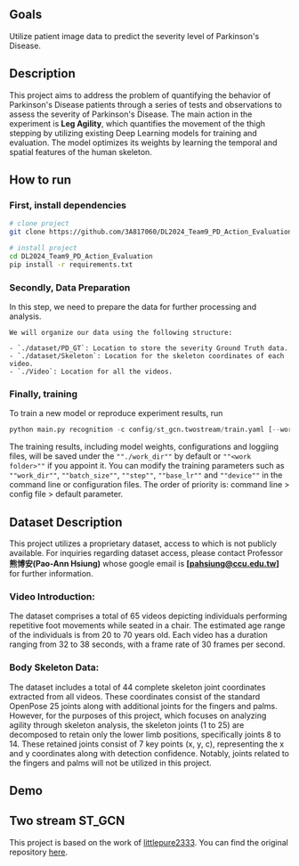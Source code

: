 ## Goals  
Utilize patient image data to predict the severity level of Parkinson's Disease.   

## Description   
This project aims to address the problem of quantifying the behavior of Parkinson's Disease patients through a series of tests and observations to assess the severity of Parkinson's Disease. The main action in the experiment is **Leg Agility**, which quantifies the movement of the thigh stepping by utilizing existing Deep Learning models for training and evaluation. The model optimizes its weights by learning the temporal and spatial features of the human skeleton.

## How to run   
### First, install dependencies   
```bash
# clone project   
git clone https://github.com/3A817060/DL2024_Team9_PD_Action_Evaluation.git

# install project
cd DL2024_Team9_PD_Action_Evaluation
pip install -r requirements.txt
 ```
### Secondly, Data Preparation   
In this step, we need to prepare the data for further processing and analysis.
```
We will organize our data using the following structure:

- `./dataset/PD_GT`: Location to store the severity Ground Truth data.
- `./dataset/Skeleton`: Location for the skeleton coordinates of each video.
- `./Video`: Location for all the videos.
 ```   
 ### Finally, training   
 To train a new model or reproduce experiment results, run 
 ```python
python main.py recognition -c config/st_gcn.twostream/train.yaml [--work_dir <work folder>]
```
The training results, including model weights, configurations and loggiing files, will be saved under the `""./work_dir""` by default or `""<work folder>""` if you appoint it.
You can modify the training parameters such as `""work_dir""`, `""batch_size""`, `""step""`, `""base_lr""` and `""device""` in the command line or configuration files. The order of priority is: command line > config file > default parameter.

## Dataset Description

This project utilizes a proprietary dataset, access to which is not publicly available. For inquiries regarding dataset access, please contact Professor **熊博安(Pao-Ann Hsiung)** whose google email is **[pahsiung@ccu.edu.tw]** for further information.

### Video Introduction:
The dataset comprises a total of 65 videos depicting individuals performing repetitive foot movements while seated in a chair. The estimated age range of the individuals is from 20 to 70 years old. Each video has a duration ranging from 32 to 38 seconds, with a frame rate of 30 frames per second.

### Body Skeleton Data:
The dataset includes a total of 44 complete skeleton joint coordinates extracted from all videos. These coordinates consist of the standard OpenPose 25 joints along with additional joints for the fingers and palms. However, for the purposes of this project, which focuses on analyzing agility through skeleton analysis, the skeleton joints (1 to 25) are decomposed to retain only the lower limb positions, specifically joints 8 to 14. These retained joints consist of 7 key points (x, y, c), representing the x and y coordinates along with detection confidence. Notably, joints related to the fingers and palms will not be utilized in this project.

## Demo

## Two stream ST_GCN

This project is based on the work of [littlepure2333](https://github.com/littlepure2333). You can find the original repository [here](https://github.com/littlepure2333/2s_st-gcn.git).

